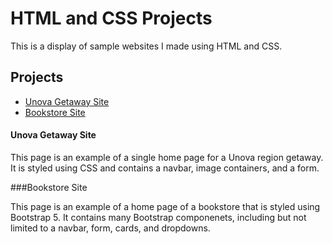 # HTML and CSS Projects

This is a display of sample websites I made using HTML and CSS.

## Projects

* [Unova Getaway Site](https://github.com/meteornium/HTML-and-CSS-Projects-TTA/tree/main/Basic_HTML_and_CSS/UNOVA%20GETAWAY)
* [Bookstore Site](https://github.com/meteornium/HTML-and-CSS-Projects-TTA/tree/main/Basic_HTML_and_CSS/BOOKSTORE)

#### Unova Getaway Site

This page is an example of a single home page for a Unova region getaway. It is styled using CSS and contains a navbar, image containers, and a form.

###Bookstore Site

This page is an example of a home page of a bookstore that is styled using Bootstrap 5. It contains many Bootstrap componenets, including but not limited to a navbar, form, cards, and dropdowns.
